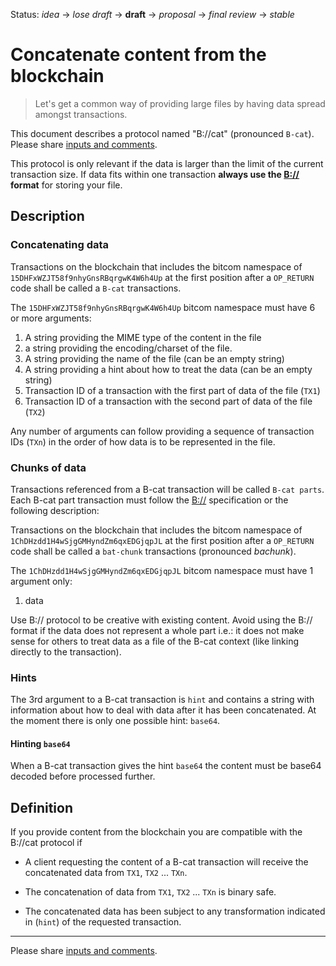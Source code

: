 Status: _idea_ → _lose draft_ → **draft** → _proposal_ → _final review_ → _stable_

# Concatenate content from the blockchain

> Let's get a common way of providing large files by having data spread amongst transactions.

This document describes a protocol named "B://cat" (pronounced `B-cat`). 
Please share [inputs and comments](https://github.com/bico-media/b-cat/issues).

This protocol is only relevant if the data is larger than the limit of the current transaction size. If data fits within one transaction **always use the [B://](https://b.bitdb.network) format** for storing your file. 


## Description

### Concatenating data

Transactions on the blockchain that includes the bitcom namespace of `15DHFxWZJT58f9nhyGnsRBqrgwK4W6h4Up` at the first position after a `OP_RETURN` code shall be called a `B-cat` transactions. 

The `15DHFxWZJT58f9nhyGnsRBqrgwK4W6h4Up` bitcom namespace must have 6 or more arguments:
1. A string providing the MIME type of the content in the file
2. a string providing the encoding/charset of the file.
3. A string providing the name of the file  (can be an empty string)
4. A string providing a hint about how to treat the data (can be an empty string)
5. Transaction ID of a transaction with the first part of data of the file (`TX1`)
6. Transaction ID of a transaction with the second part of data of the file (`TX2`)

Any number of arguments can follow providing a sequence of transaction IDs (`TXn`) in the order of how data is to be represented in the file. 

### Chunks of data

Transactions referenced from a B-cat transaction will be called `B-cat parts`. Each B-cat part transaction must follow the [B://](https://b.bitdb.network) specification or the following description:

Transactions on the blockchain that includes the bitcom namespace of `1ChDHzdd1H4wSjgGMHyndZm6qxEDGjqpJL` at the first position after a `OP_RETURN` code shall be called a `bat-chunk` transactions (pronounced _bachunk_). 

The `1ChDHzdd1H4wSjgGMHyndZm6qxEDGjqpJL` bitcom namespace must have 1 argument only:
1. data


Use B:// protocol to be creative with existing content. Avoid using the B:// format if the data does not represent a whole part i.e.: it does not make sense for others to treat data as a file of the B-cat context (like linking directly to the transaction). 


### Hints

The 3rd argument to a B-cat transaction is `hint` and contains a string with information about how to deal with data after it has been concatenated. At the moment there is only one possible hint: `base64`.

#### Hinting `base64`

When a B-cat transaction gives the hint `base64` the content must be base64 decoded before processed further. 


## Definition

If you provide content from the blockchain you are compatible with the B://cat protocol if

- A client requesting the content of a B-cat transaction will receive the concatenated data from `TX1`, `TX2` ... `TXn`.

- The concatenation of data from `TX1`, `TX2` ... `TXn` is binary safe.

- The concatenated data has been subject to any transformation indicated in (`hint`) of the requested transaction.



----

Please share [inputs and comments](https://github.com/bico-media/b-cat/issues).
